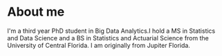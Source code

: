 About me
======
I'm a third year PhD student in Big Data Analytics.I hold a MS in Statistics and Data Science and a BS in Statistics and Actuarial Science from the University of Central Florida. I am originally from Jupiter Florida. 
